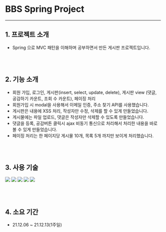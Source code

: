 # BBS Spring Project
---

## 1. 프로젝트 소개

- Spring 으로 MVC 패턴을 이해하며 공부하면서 만든 게시판 프로젝트입니다.

<br/><br/>
## 2. 기능 소개

- 회원 가입, 로그인, 게시판(insert, select, update, delete), 게시판 view (댓글, 공감하기 카운트, 조회 수 카운트), 페이징 처리
- 회원가입 시 modal을 사용해서 이메일 인증, 주소 찾기 API를 사용했습니다.
- 게시판은 내용에 XSS 처리, 작성자만 수정, 삭제를 할 수 있게 만들었습니다.
- 게시물에는 파일 업로드, 댓글은 작성자만 삭제할 수 있도록 만들었습니다.
- 댓글을 등록, 공감버튼 클릭시 ajax 비동기 통신으로 처리해서 처리한 내용을 바로 볼 수 있게 만들었습니다.
- 페이징 처리는 한 페이지당 게시물 10개, 목록 5개  까지만 보이게 처리했습니다.

<br/><br/>
## 3. 사용 기술

<img src="https://img.shields.io/badge/Java-007396?style=flat-square&logo=Java&logoColor=white"/> <img src="https://img.shields.io/badge/Spring-6DB33F?style=flat-square&logo=Spring&logoColor=white"/> <img src="https://img.shields.io/badge/MySQL-4479A1?style=flat-square&logo=MySQL&logoColor=white"/> <img src="https://img.shields.io/badge/JavaScript-F7DF1E?style=flat-square&logo=JavaScript&logoColor=white"/> <img src="https://img.shields.io/badge/jQuery-0769AD?style=flat-square&logo=jQuery&logoColor=white"/>

<br/><br/>

## 4. 소요 기간

- 21.12.06 ~ 21.12.13(1주일)
